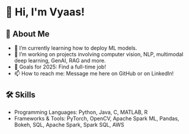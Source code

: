 # 👋 Hi, I'm Vyaas!

## 🚀 About Me
- 🌱 I’m currently learning how to deploy ML models.
- 💼 I’m working on projects involving computer vision, NLP, multimodal deep learning, GenAI, RAG and more.
- 🎯 Goals for 2025: Find a full-time job!
- 📫 How to reach me: Message me here on GitHub or on LinkedIn!

## 🛠 Skills
- Programming Languages: Python, Java, C, MATLAB, R
- Frameworks & Tools: PyTorch, OpenCV, Apache Spark ML, Pandas, Bokeh, SQL, Apache Spark, Spark SQL, AWS


